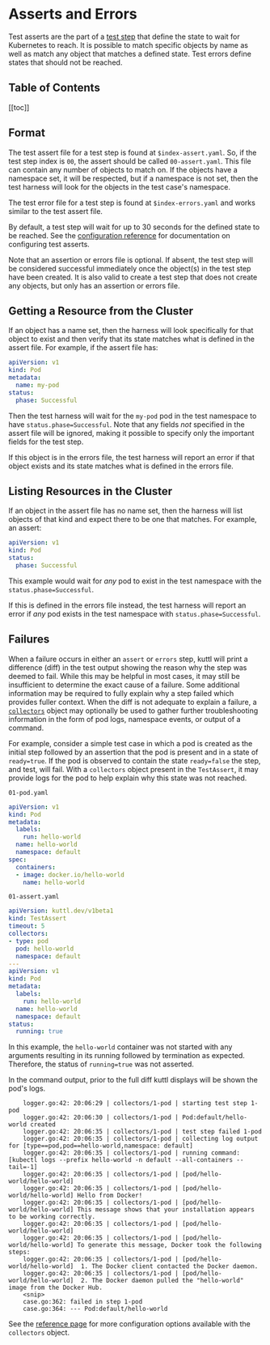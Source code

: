 # Asserts and Errors

Test asserts are the part of a [test step](steps.md) that define the state to wait for Kubernetes to reach. It is possible to match specific objects by name as well as match any object that matches a defined state. Test errors define states that should not be reached.

<h2>Table of Contents</h2>

[[toc]]

## Format

The test assert file for a test step is found at `$index-assert.yaml`. So, if the test step index is `00`, the assert should be called `00-assert.yaml`. This file can contain any number of objects to match on. If the objects have a namespace set, it will be respected, but if a namespace is not set, then the test harness will look for the objects in the test case's namespace.

The test error file for a test step is found at `$index-errors.yaml` and works similar to the test assert file.

By default, a test step will wait for up to 30 seconds for the defined state to be reached. See the [configuration reference](reference.md#testassert) for documentation on configuring test asserts.

Note that an assertion or errors file is optional. If absent, the test step will be considered successful immediately once the object(s) in the test step have been created. It is also valid to create a test step that does not create any objects, but only has an assertion or errors file.

## Getting a Resource from the Cluster

If an object has a name set, then the harness will look specifically for that object to exist and then verify that its state matches what is defined in the assert file. For example, if the assert file has:

```yaml
apiVersion: v1
kind: Pod
metadata:
  name: my-pod
status:
  phase: Successful
```

Then the test harness will wait for the `my-pod` pod in the test namespace to have `status.phase=Successful`. Note that any fields *not* specified in the assert file will be ignored, making it possible to specify only the important fields for the test step.

If this object is in the errors file, the test harness will report an error if that object exists and its state matches what is defined in the errors file.

## Listing Resources in the Cluster

If an object in the assert file has no name set, then the harness will list objects of that kind and expect there to be one that matches. For example, an assert:

```yaml
apiVersion: v1
kind: Pod
status:
  phase: Successful
```

This example would wait for *any* pod to exist in the test namespace with the `status.phase=Successful`.

If this is defined in the errors file instead, the test harness will report an error if *any* pod exists in the test namespace with `status.phase=Successful`.

## Failures

When a failure occurs in either an `assert` or `errors` step, kuttl will print a difference (diff) in the test output showing the reason why the step was deemed to fail. While this may be helpful in most cases, it may still be insufficient to determine the exact cause of a failure. Some additional information may be required to fully explain why a step failed which provides fuller context. When the diff is not adequate to explain a failure, a [`collectors`](reference.md#collectors) object may optionally be used to gather further troubleshooting information in the form of pod logs, namespace events, or output of a command.

For example, consider a simple test case in which a pod is created as the initial step followed by an assertion that the pod is present and in a state of `ready=true`. If the pod is observed to contain the state `ready=false` the step, and test, will fail. With a `collectors` object present in the `TestAssert`, it may provide logs for the pod to help explain why this state was not reached.

`01-pod.yaml`

```yaml
apiVersion: v1
kind: Pod
metadata:
  labels:
    run: hello-world
  name: hello-world
  namespace: default
spec:
  containers:
  - image: docker.io/hello-world
    name: hello-world
```

`01-assert.yaml`

```yaml
apiVersion: kuttl.dev/v1beta1
kind: TestAssert
timeout: 5
collectors:
- type: pod
  pod: hello-world
  namespace: default
---
apiVersion: v1
kind: Pod
metadata:
  labels:
    run: hello-world
  name: hello-world
  namespace: default
status:
  running: true
```

In this example, the `hello-world` container was not started with any arguments resulting in its running followed by termination as expected. Therefore, the status of `running=true` was not asserted.

In the command output, prior to the full diff kuttl displays will be shown the pod's logs.

```log
    logger.go:42: 20:06:29 | collectors/1-pod | starting test step 1-pod
    logger.go:42: 20:06:30 | collectors/1-pod | Pod:default/hello-world created
    logger.go:42: 20:06:35 | collectors/1-pod | test step failed 1-pod
    logger.go:42: 20:06:35 | collectors/1-pod | collecting log output for [type==pod,pod==hello-world,namespace: default]
    logger.go:42: 20:06:35 | collectors/1-pod | running command: [kubectl logs --prefix hello-world -n default --all-containers --tail=-1]
    logger.go:42: 20:06:35 | collectors/1-pod | [pod/hello-world/hello-world] 
    logger.go:42: 20:06:35 | collectors/1-pod | [pod/hello-world/hello-world] Hello from Docker!
    logger.go:42: 20:06:35 | collectors/1-pod | [pod/hello-world/hello-world] This message shows that your installation appears to be working correctly.
    logger.go:42: 20:06:35 | collectors/1-pod | [pod/hello-world/hello-world] 
    logger.go:42: 20:06:35 | collectors/1-pod | [pod/hello-world/hello-world] To generate this message, Docker took the following steps:
    logger.go:42: 20:06:35 | collectors/1-pod | [pod/hello-world/hello-world]  1. The Docker client contacted the Docker daemon.
    logger.go:42: 20:06:35 | collectors/1-pod | [pod/hello-world/hello-world]  2. The Docker daemon pulled the "hello-world" image from the Docker Hub.
    <snip>
    case.go:362: failed in step 1-pod
    case.go:364: --- Pod:default/hello-world
```

See the [reference page](reference.md#collectors) for more configuration options available with the `collectors` object.
